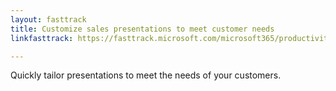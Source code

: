 ```yaml
---
layout: fasttrack
title: Customize sales presentations to meet customer needs
linkfasttrack: https://fasttrack.microsoft.com/microsoft365/productivitylibrary/Customize-sales-presentations-to-meet-customer-needs 

---
```

Quickly tailor presentations to meet the needs of your customers.